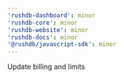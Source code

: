 ```yaml
---
'rushdb-dashboard': minor
'rushdb-core': minor
'rushdb-website': minor
'rushdb-docs': minor
'@rushdb/javascript-sdk': minor
---
```


Update billing and limits

